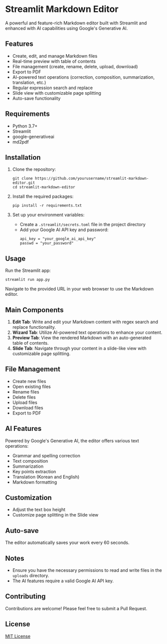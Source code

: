 # Streamlit Markdown Editor

A powerful and feature-rich Markdown editor built with Streamlit and enhanced with AI capabilities using Google's Generative AI.

## Features

- Create, edit, and manage Markdown files
- Real-time preview with table of contents
- File management (create, rename, delete, upload, download)
- Export to PDF
- AI-powered text operations (correction, composition, summarization, translation, etc.)
- Regular expression search and replace
- Slide view with customizable page splitting
- Auto-save functionality

## Requirements

- Python 3.7+
- Streamlit
- google-generativeai
- md2pdf

## Installation

1. Clone the repository:
   ```
   git clone https://github.com/yourusername/streamlit-markdown-editor.git
   cd streamlit-markdown-editor
   ```

2. Install the required packages:
   ```
   pip install -r requirements.txt
   ```

3. Set up your environment variables:
   - Create a `.streamlit/secrets.toml` file in the project directory
   - Add your Google AI API key and password:
     ```
     api_key = "your_google_ai_api_key"
     passwd = "your_password"
     ```

## Usage

Run the Streamlit app:

```
streamlit run app.py
```

Navigate to the provided URL in your web browser to use the Markdown editor.

## Main Components

1. **Edit Tab**: Write and edit your Markdown content with regex search and replace functionality.
2. **Wizard Tab**: Utilize AI-powered text operations to enhance your content.
3. **Preview Tab**: View the rendered Markdown with an auto-generated table of contents.
4. **Slide Tab**: Navigate through your content in a slide-like view with customizable page splitting.

## File Management

- Create new files
- Open existing files
- Rename files
- Delete files
- Upload files
- Download files
- Export to PDF

## AI Features

Powered by Google's Generative AI, the editor offers various text operations:

- Grammar and spelling correction
- Text composition
- Summarization
- Key points extraction
- Translation (Korean and English)
- Markdown formatting

## Customization

- Adjust the text box height
- Customize page splitting in the Slide view

## Auto-save

The editor automatically saves your work every 60 seconds.

## Notes

- Ensure you have the necessary permissions to read and write files in the `uploads` directory.
- The AI features require a valid Google AI API key.

## Contributing

Contributions are welcome! Please feel free to submit a Pull Request.

## License

[MIT License](LICENSE)